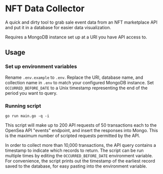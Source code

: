 # NFT Data Collector

A quick and dirty tool to grab sale event data from an NFT marketplace API and put it in a database for easier data
visualization.

Requires a MongoDB instance set up at a URI you have API access to.

## Usage

### Set up environment variables
Rename `.env.example` to `.env`.
Replace the URI, database name, and collection name in `.env` to match your configured MongoDB instance.
Set `OCCURRED_BEFORE_DATE` to a Unix timestamp representing the end of the period you want to query.

### Running script
`go run main.go -q -i`

This script will make up to 200 API requests of 50 transactions each to the OpenSea API "events" endpoint, and insert the responses into Mongo. 
This is the maximum number of scripted requests permitted by the API.

In order to collect more than 10,000 transactions, the API query contains a timestamp to indicate which records to return.
The script can be run multiple times by editing the `OCCURRED_BEFORE_DATE` environment variable. For convenience, the script
prints out the timestamp of the earliest record saved to the database, for easy pasting into the environment variable.